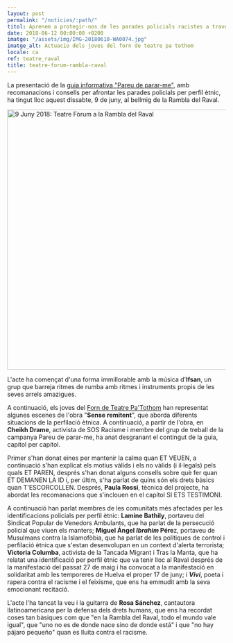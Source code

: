 ```yaml
---
layout: post
permalink: "/noticies/:path/"
titol: Aprenem a protegir-nos de les parades policials racistes a través del teatre
date: 2018-06-12 00:00:00 +0200
imatge: "/assets/img/IMG-20180610-WA0074.jpg"
imatge_alt: Actuacio dels joves del forn de teatre pa tothom
locale: ca
ref: teatre_raval
title: teatre-forum-rambla-raval
---
```

La presentació de la [guia informativa "Pareu de parar-me"](https://www.pareudepararme.org/assets/img/PDP-c2-ca.pdf "Guia"), amb recomanacions i consells per afrontar les parades policials per perfil ètnic, ha tingut lloc aquest dissabte, 9 de juny, al bellmig de la Rambla del Raval.

<a data-flickr-embed="true" href="https://www.flickr.com/photos/31631303@N02/albums/72157670072272818" title="9 Juny 2018: Teatre Fòrum a la Rambla del Raval">
  <img src="https://farm2.staticflickr.com/1726/27900544417_f7a05cf228_c.jpg" width="800" height="600" alt="9 Juny 2018: Teatre Fòrum a la Rambla del Raval">
</a>
<script async src="//embedr.flickr.com/assets/client-code.js" charset="utf-8"></script>

L'acte ha començat d'una forma immillorable amb la música d'**Ifsan**, un grup que barreja ritmes de rumba amb ritmes i instruments propis de les seves arrels amazigues.

A continuació, els joves del [Forn de Teatre Pa'Tothom](http://www.patothom.org/ "patothom") han representat algunes escenes de l'obra "**Sense remitent**", que aborda diferents situacions de la perfilació ètnica. A continuació, a partir de l'obra, en **Cheikh Drame**, activista de SOS Racisme i membre del grup de treball de la campanya Pareu de parar-me, ha anat desgranant el contingut de la guia, capítol per capítol.

Primer s'han donat eines per mantenir la calma quan ET VEUEN, a continuació s'han explicat els motius vàlids i els no vàlids (i il·legals) pels quals ET PAREN, després s'han donat alguns consells sobre què fer quan ET DEMANEN LA ID i, per últim, s'ha parlat de quins són els drets bàsics quan T'ESCORCOLLEN. Després, **Paula Rossi**, tècnica del projecte, ha abordat les recomanacions que s'inclouen en el capítol SI ETS TESTIMONI.

A continuació han parlat membres de les comunitats més afectades per les identificacions policials per perfil ètnic: **Lamine Bathily**, portaveu del Sindicat Popular de Venedors Ambulants, que ha parlat de la persecució policial que viuen els manters; **Miguel Ángel _Ibrahim_ Pére**z, portaveu de Musulmans contra la Islamofòbia, que ha parlat de les polítiques de control i perfilació ètnica que s'estan desenvolupan en un context d'alerta terrorista; **Victoria Columba**, activista de la Tancada Migrant i Tras la Manta, que ha relatat una identificació per perfil ètnic que va tenir lloc al Raval després de la manifestació del passat 27 de maig i ha convocat a la manifestació en solidaritat amb les temporeres de Huelva el proper 17 de juny; i **_Vivi_**, poeta i rapera contra el racisme i el feixisme, que ens ha emmudit amb la seva emocionant recitació.

L'acte l'ha tancat la veu i la guitarra de **Rosa Sánchez**, cantautora llatinoamericana per la defensa dels drets humans, que ens ha recordat coses tan bàsiques com que "en la Rambla del Raval, todo el mundo vale igual", que "uno no es de donde nace sino de donde está" i que "no hay pájaro pequeño" quan es lluita contra el racisme.
